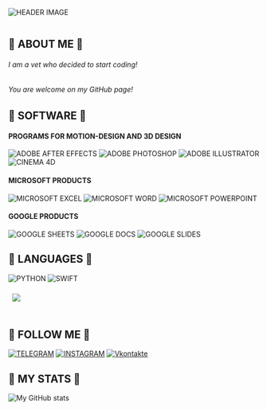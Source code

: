 ![HEADER IMAGE](https://github.com/DoshikSmirnoff/doshiksmirnoff/blob/main/Images/331449706_11417336.png)

<div id="profile_views" align="left">
    <img src="https://komarev.com/ghpvc/?username=DoshikSmirnoff&label=PROFILE+VIEWS&style=badge&color=5b4b41" alt=""/>
</div>

## :herb: ABOUT ME :herb:
###### *I am a vet who decided to start coding!* <br>
###### *You are welcome on my GitHub page!*


## :herb: SOFTWARE :herb:
#### PROGRAMS FOR MOTION-DESIGN AND 3D DESIGN
![ADOBE AFTER EFFECTS](https://img.shields.io/badge/ADOBE%20AFTER%20EFFECTS-5b4b41?style=flat&logo=adobe%20after%20effects)
![ADOBE PHOTOSHOP](https://img.shields.io/badge/ADOBE%20PHOTOSHOP-5b4b41?style=flat&logo=adobe%20photoshop)
![ADOBE ILLUSTRATOR](https://img.shields.io/badge/ADOBE%20ILLUSTRATOR-5b4b41?style=flat&logo=adobe%20illustrator)
![CINEMA 4D](https://img.shields.io/badge/CINEMA%204D-5b4b41?style=flat&logo=cinema%204D)
#### MICROSOFT PRODUCTS
![MICROSOFT EXCEL](https://img.shields.io/badge/MICROSOFT%20EXCEL-5b4b41?style=flat&logo=microsoft%20excel)
![MICROSOFT WORD](https://img.shields.io/badge/MICROSOFT%20WORD-5b4b41?style=flat&logo=microsoft%20word)
![MICROSOFT POWERPOINT](https://img.shields.io/badge/MICROSOFT%20POWERPOINT-5b4b41?style=flat&logo=microsoft%20powerpoint)
#### GOOGLE PRODUCTS
![GOOGLE SHEETS](https://img.shields.io/badge/GOOGLE%20SHEETS-5b4b41?style=flat&logo=google)
![GOOGLE DOCS](https://img.shields.io/badge/GOOGLE%20DOCS-5b4b41?style=flat&logo=google)
![GOOGLE SLIDES](https://img.shields.io/badge/GOOGLE%20SLIDES-5b4b41?style=flat&logo=google)

## :herb: LANGUAGES :herb:
![PYTHON](https://img.shields.io/badge/PYTHON-5b4b41?style=flat&logo=python&logoColor=306998)
![SWIFT](https://img.shields.io/badge/SWIFT-5b4b41?style=flat&logo=swift&logoColor=ED6136)
<br>

<a href="https://github.com/DoshikSmirnoff">
  <img align="center" style="margin:0.5rem" src="https://github-readme-stats.vercel.app/api/top-langs/?username=doshiksmirnoff&hide=html,css&title_color=FFFFFF&text_color=F6F2EC&icon_color=ED6136&bg_color=5B4B41" />
</a>

<br>
<br>

## :herb: FOLLOW ME :herb:
[![TELEGRAM](https://img.shields.io/badge/TELEGRAM-5b4b41?style=flat&logo=telegram)](https://t.me/scooooodeeeeez)
[![INSTAGRAM](https://img.shields.io/badge/INSTAGRAM-5b4b41?style=flat&logo=instagram&logoColor=FF1493)](https://www.instagram.com/scooooodeeeeez)
[![Vkontakte](https://img.shields.io/badge/Vkontakte-5b4b41?style=flat&logo=Vk&logoColor=4285B4)](https://vk.com/scooooodeeeeez)

## :herb: MY STATS :herb:
![My GitHub stats](https://github-readme-stats.vercel.app/api?username=doshiksmirnoff&show_icons=true&count_private=true&bg_color=5b4b41&title_color=FFFFFF&text_color=F6F2EC&icon_color=ED6136)
